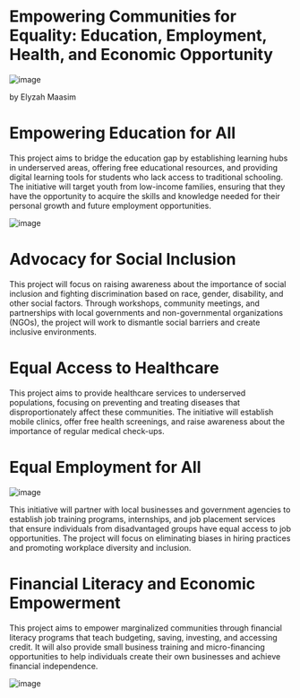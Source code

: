 # Empowering Communities for Equality: Education, Employment, Health, and Economic Opportunity

![image](https://github.com/user-attachments/assets/1380d113-0174-4468-b052-9ae80a559bba)

by Elyzah Maasim

# Empowering Education for All
This project aims to bridge the education gap by establishing learning hubs in underserved areas, offering free educational resources, and providing digital learning tools for students who lack access to traditional schooling. The initiative will target youth from low-income families, ensuring that they have the opportunity to acquire the skills and knowledge needed for their personal growth and future employment opportunities.

![image](https://github.com/user-attachments/assets/2fbaf1e9-d83a-4501-afbc-e29d8b45f4a7)

# Advocacy for Social Inclusion
This project will focus on raising awareness about the importance of social inclusion and fighting discrimination based on race, gender, disability, and other social factors. Through workshops, community meetings, and partnerships with local governments and non-governmental organizations (NGOs), the project will work to dismantle social barriers and create inclusive environments.

# Equal Access to Healthcare
This project aims to provide healthcare services to underserved populations, focusing on preventing and treating diseases that disproportionately affect these communities. The initiative will establish mobile clinics, offer free health screenings, and raise awareness about the importance of regular medical check-ups.

# Equal Employment for All
![image](https://github.com/user-attachments/assets/c9430d5d-ea4b-4467-b30a-b19c4cea23de)

This initiative will partner with local businesses and government agencies to establish job training programs, internships, and job placement services that ensure individuals from disadvantaged groups have equal access to job opportunities. The project will focus on eliminating biases in hiring practices and promoting workplace diversity and inclusion.

# Financial Literacy and Economic Empowerment
This project aims to empower marginalized communities through financial literacy programs that teach budgeting, saving, investing, and accessing credit. It will also provide small business training and micro-financing opportunities to help individuals create their own businesses and achieve financial independence.

![image](https://github.com/user-attachments/assets/f1d1cae7-4efa-44b7-8309-4a4909f2686e)
